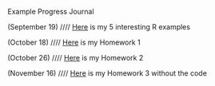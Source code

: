 Example Progress Journal

(September 19) ////  [Here](Files/Homework_0_BurakhanS.html) is my 5 interesting R examples

(October 18)   ////  [Here](Files/Homework_1_BurakhanSel.html)  is my Homework 1

(October 26)   ////  [Here](Files/HW2_BurakhanSel.html)  is my Homework 2

(November 16)  ////  [Here](Files/Homework_3_BurakhanSel.html)  is my Homework 3 without the code
